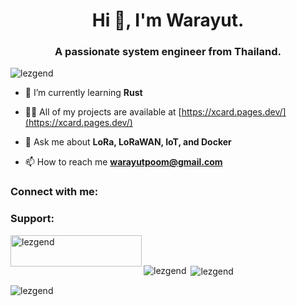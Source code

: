 <h1 align="center">Hi 👋, I'm Warayut.</h1>
<h3 align="center">A passionate system engineer from Thailand.</h3>

<p align="left"> <img src="https://komarev.com/ghpvc/?username=lezgend&label=Profile%20views&color=98bd98&style=flat" alt="lezgend" /> </p>

- 🌱 I’m currently learning **Rust**

- 👨‍💻 All of my projects are available at [https://xcard.pages.dev/](https://xcard.pages.dev/)

- 💬 Ask me about **LoRa, LoRaWAN, IoT, and Docker**

- 📫 How to reach me **warayutpoom@gmail.com**

<h3 align="left">Connect with me:</h3>
<p align="left">
</p>

<h3 align="left">Support:</h3>
<p><a href="https://ko-fi.com/lezgend"> <img align="left" src="https://cdn.ko-fi.com/cdn/kofi3.png?v=3" height="50" width="210" alt="lezgend" /></a></p><br><br>

<p><img align="left" src="https://github-readme-stats.vercel.app/api/top-langs?username=lezgend&show_icons=true&theme=tokyonight&locale=en&layout=compact" alt="lezgend" /></p>

<p>&nbsp;<img align="center" src="https://github-readme-stats.vercel.app/api?username=lezgend&show_icons=true&theme=tokyonight&locale=en" alt="lezgend" /></p>

<p><img align="center" src="https://github-readme-streak-stats.herokuapp.com/?user=lezgend&theme=dark" alt="lezgend" /></p>
